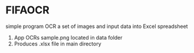 # FIFAOCR
simple program OCR a set of images and input data into Excel spreadsheet
1. App OCRs sample.png located in data folder
2. Produces .xlsx file in main directory
